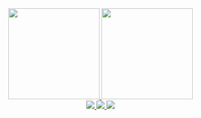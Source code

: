 <div align="center">
  <a href="https://github.com/odair-sousa">
  <img height="180em" src="https://github-readme-stats.vercel.app/api?username=odair-sousa&show_icons=true&theme=dracula&include_all_commits=true&count_private=true"/>
  <img height="180em" src="https://github-readme-stats.vercel.app/api/top-langs/?username=odair-sousa&layout=compact&langs_count=7&theme=dracula&include_all_commits=true&count_private=true"/>
</div>
  
  <div align="center">
    <a href="https://www.instagram.com/odairozeias5/" target="_blank"><img src="https://img.shields.io/badge/-Instagram-%23E4405F?style=for-the-badge&logo=instagram&logoColor=white" target="_blank">
    </a>
    <a href="https://www.linkedin.com/in/odair-sousa-2aa959168/" target="_blank"><img src="https://img.shields.io/badge/-LinkedIn-%230077B5?style=for-the-badge&logo=linkedin&logoColor=white" target="_blank">
    </a>
    <a href = "mailto:odair.o@outlook.com"><img src="https://img.shields.io/badge/-Gmail-%23333?style=for-the-badge&logo=gmail&logoColor=white" target="_blank">
    </a>
    

  
  </div>
